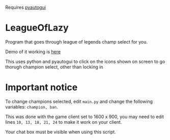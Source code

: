 Requires [pyautogui](https://pypi.org/project/PyAutoGUI/)

# LeagueOfLazy
Program that goes through league of legends champ select for you. 

Demo of it working is [here](https://my-botlane.fucked-me.today/4E3e5f5.mp4)

This uses python and pyautogui to click on the icons shown on screen to go thorugh champion select, other than locking in

# Important notice

To change champions selected, edit ```main.py``` and change the following variables: ```champion, ban```.

This was done with the game client set to 1600 x 900, you may need to edit lines ```10, 13, 18, 21, 24``` to make it work on your client.

Your chat box must be visible when using this script.

